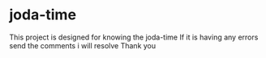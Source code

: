 # joda-time
This project is designed for knowing the joda-time
If it is having any errors send the comments i will resolve 
Thank you
